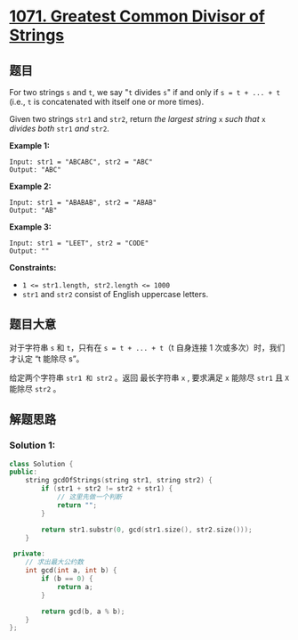 # [1071. Greatest Common Divisor of Strings](https://leetcode-cn.com/problems/greatest-common-divisor-of-strings/)

## 题目

For two strings `s` and `t`, we say "`t` divides `s`" if and only if `s = t + ... + t` (i.e., `t` is concatenated with itself one or more times).

Given two strings `str1` and `str2`, return *the largest string* `x` *such that* `x` *divides both* `str1` *and* `str2`.

 

**Example 1:**

```
Input: str1 = "ABCABC", str2 = "ABC"
Output: "ABC"
```

**Example 2:**

```
Input: str1 = "ABABAB", str2 = "ABAB"
Output: "AB"
```

**Example 3:**

```
Input: str1 = "LEET", str2 = "CODE"
Output: ""
```

 

**Constraints:**

- `1 <= str1.length, str2.length <= 1000`
- `str1` and `str2` consist of English uppercase letters.

## 题目大意

对于字符串 `s` 和 `t`，只有在 `s = t + ... + t`（t 自身连接 1 次或多次）时，我们才认定 “t 能除尽 s”。

给定两个字符串 `str1 和 str2` 。返回 最长字符串 `x` , 要求满足 `x` 能除尽 `str1` 且 `X` 能除尽 `str2` 。


## 解题思路


### Solution 1:


````c++
class Solution {
public:
    string gcdOfStrings(string str1, string str2) {
        if (str1 + str2 != str2 + str1) {
            // 这里先做一个判断
            return "";
        }

        return str1.substr(0, gcd(str1.size(), str2.size()));
    }

 private:
    // 求出最大公约数
    int gcd(int a, int b) {
        if (b == 0) {
            return a;
        }

        return gcd(b, a % b);
    }
};
````
